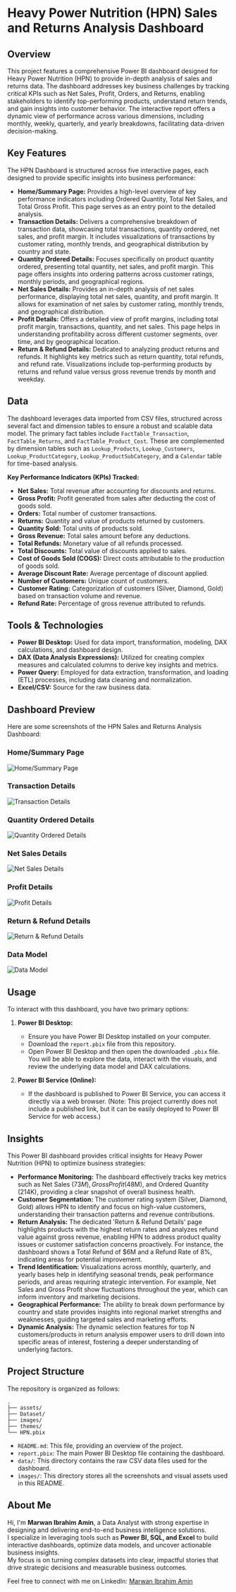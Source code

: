 # Heavy Power Nutrition (HPN) Sales and Returns Analysis Dashboard




## Overview

This project features a comprehensive Power BI dashboard designed for Heavy Power Nutrition (HPN) to provide in-depth analysis of sales and returns data. The dashboard addresses key business challenges by tracking critical KPIs such as Net Sales, Profit, Orders, and Returns, enabling stakeholders to identify top-performing products, understand return trends, and gain insights into customer behavior. The interactive report offers a dynamic view of performance across various dimensions, including monthly, weekly, quarterly, and yearly breakdowns, facilitating data-driven decision-making.




## Key Features

The HPN Dashboard is structured across five interactive pages, each designed to provide specific insights into business performance:

*   **Home/Summary Page:** Provides a high-level overview of key performance indicators including Ordered Quantity, Total Net Sales, and Total Gross Profit. This page serves as an entry point to the detailed analysis.
*   **Transaction Details:** Delivers a comprehensive breakdown of transaction data, showcasing total transactions, quantity ordered, net sales, and profit margin. It includes visualizations of transactions by customer rating, monthly trends, and geographical distribution by country and state.
*   **Quantity Ordered Details:** Focuses specifically on product quantity ordered, presenting total quantity, net sales, and profit margin. This page offers insights into ordering patterns across customer ratings, monthly periods, and geographical regions.
*   **Net Sales Details:** Provides an in-depth analysis of net sales performance, displaying total net sales, quantity, and profit margin. It allows for examination of net sales by customer rating, monthly trends, and geographical distribution.
*   **Profit Details:** Offers a detailed view of profit margins, including total profit margin, transactions, quantity, and net sales. This page helps in understanding profitability across different customer segments, over time, and by geographical location.
*   **Return & Refund Details:** Dedicated to analyzing product returns and refunds. It highlights key metrics such as return quantity, total refunds, and refund rate. Visualizations include top-performing products by returns and refund value versus gross revenue trends by month and weekday.




## Data

The dashboard leverages data imported from CSV files, structured across several fact and dimension tables to ensure a robust and scalable data model. The primary fact tables include `FactTable_Transaction`, `FactTable_Returns`, and `FactTable_Product_Cost`. These are complemented by dimension tables such as `Lookup_Products`, `Lookup_Customers`, `Lookup_ProductCategory`, `Lookup_ProductSubCategory`, and a `Calendar` table for time-based analysis.

**Key Performance Indicators (KPIs) Tracked:**

*   **Net Sales:** Total revenue after accounting for discounts and returns.
*   **Gross Profit:** Profit generated from sales after deducting the cost of goods sold.
*   **Orders:** Total number of customer transactions.
*   **Returns:** Quantity and value of products returned by customers.
*   **Quantity Sold:** Total units of products sold.
*   **Gross Revenue:** Total sales amount before any deductions.
*   **Total Refunds:** Monetary value of all refunds processed.
*   **Total Discounts:** Total value of discounts applied to sales.
*   **Cost of Goods Sold (COGS):** Direct costs attributable to the production of goods sold.
*   **Average Discount Rate:** Average percentage of discount applied.
*   **Number of Customers:** Unique count of customers.
*   **Customer Rating:** Categorization of customers (Silver, Diamond, Gold) based on transaction volume and revenue.
*   **Refund Rate:** Percentage of gross revenue attributed to refunds.




## Tools & Technologies

*   **Power BI Desktop:** Used for data import, transformation, modeling, DAX calculations, and dashboard design.
*   **DAX (Data Analysis Expressions):** Utilized for creating complex measures and calculated columns to derive key insights and metrics.
*   **Power Query:** Employed for data extraction, transformation, and loading (ETL) processes, including data cleaning and normalization.
*   **Excel/CSV:** Source for the raw business data.




## Dashboard Preview

Here are some screenshots of the HPN Sales and Returns Analysis Dashboard:

### Home/Summary Page
![Home/Summary Page](/images/home.png)

### Transaction Details
![Transaction Details](/images/transaction.png)

### Quantity Ordered Details
![Quantity Ordered Details](/images/qty.png)

### Net Sales Details
![Net Sales Details](/images/netsales.png)

### Profit Details
![Profit Details](/images/profit.png)

### Return & Refund Details
![Return & Refund Details](/images/returns.png)

### Data Model
![Data Model](/images/datamodel.png)




## Usage

To interact with this dashboard, you have two primary options:

1.  **Power BI Desktop:**
    *   Ensure you have Power BI Desktop installed on your computer.
    *   Download the `report.pbix` file from this repository.
    *   Open Power BI Desktop and then open the downloaded `.pbix` file. You will be able to explore the data, interact with the visuals, and review the underlying data model and DAX calculations.

2.  **Power BI Service (Online):**
    *   If the dashboard is published to Power BI Service, you can access it directly via a web browser. (Note: This project currently does not include a published link, but it can be easily deployed to Power BI Service for web access.)




## Insights

This Power BI dashboard provides critical insights for Heavy Power Nutrition (HPN) to optimize business strategies:

*   **Performance Monitoring:** The dashboard effectively tracks key metrics such as Net Sales ($73M), Gross Profit ($48M), and Ordered Quantity (214K), providing a clear snapshot of overall business health.
*   **Customer Segmentation:** The customer rating system (Silver, Diamond, Gold) allows HPN to identify and focus on high-value customers, understanding their transaction patterns and revenue contributions.
*   **Return Analysis:** The dedicated 'Return & Refund Details' page highlights products with the highest return rates and analyzes refund value against gross revenue, enabling HPN to address product quality issues or customer satisfaction concerns proactively. For instance, the dashboard shows a Total Refund of $6M and a Refund Rate of 8%, indicating areas for potential improvement.
*   **Trend Identification:** Visualizations across monthly, quarterly, and yearly bases help in identifying seasonal trends, peak performance periods, and areas requiring strategic intervention. For example, Net Sales and Gross Profit show fluctuations throughout the year, which can inform inventory and marketing decisions.
*   **Geographical Performance:** The ability to break down performance by country and state provides insights into regional market strengths and weaknesses, guiding targeted sales and marketing efforts.
*   **Dynamic Analysis:** The dynamic selection features for top N customers/products in return analysis empower users to drill down into specific areas of interest, fostering a deeper understanding of underlying factors.




## Project Structure

The repository is organized as follows:

```
.
├── assets/
├── Dataset/
├── images/
├── themes/
└── HPN.pbix
```

*   `README.md`: This file, providing an overview of the project.
*   `report.pbix`: The main Power BI Desktop file containing the dashboard.
*   `data/`: This directory contains the raw CSV data files used for the dashboard.
*   `images/`: This directory stores all the screenshots and visual assets used in this README.




##  About Me
Hi, I'm **Marwan Ibrahim Amin**, a Data Analyst with strong expertise in designing and delivering end-to-end business intelligence solutions.  
I specialize in leveraging tools such as **Power BI, SQL, and Excel** to build interactive dashboards, optimize data models, and uncover actionable business insights.  
My focus is on turning complex datasets into clear, impactful stories that drive strategic decisions and measurable business outcomes.

Feel free to connect with me on LinkedIn: [Marwan Ibrahim Amin](https://www.linkedin.com/in/marwan-ibrahim-amin/)



